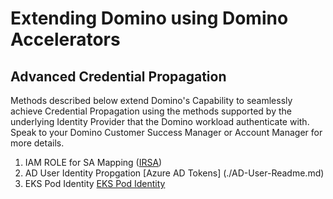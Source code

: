 # Extending Domino using Domino Accelerators


## Advanced Credential Propagation

Methods described below extend Domino's Capability to seamlessly achieve Credential Propagation using the methods supported
by the underlying Identity Provider that the Domino workload authenticate with. Speak to your Domino 
Customer Success Manager or Account Manager for more details.

1. IAM ROLE for SA Mapping ([IRSA](./IRSA-README.md))
2. AD User Identity Propgation [Azure AD Tokens] (./AD-User-Readme.md)
3. EKS Pod Identity [EKS Pod Identity](./EKS-POD-IDENTITY-README.md)

